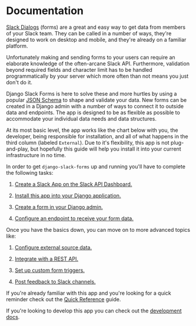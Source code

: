 # Documentation

[Slack Dialogs](https://api.slack.com/dialogs) (forms) are a great and easy way to get data from members of your Slack team. They can be called in a number of ways, they're designed to work on desktop and mobile, and they're already on a familiar platform.

Unfortunately making and sending forms to your users can require an elaborate knowledge of the often-arcane Slack API. Furthermore, validation beyond required fields and character limit has to be handled programmatically by your server which more often than not means you just don't do it.

Django Slack Forms is here to solve these and more hurtles by using a popular [JSON Schema](https://json-schema.org/understanding-json-schema/index.html) to shape and validate your data. New forms can be created in a Django admin with a number of ways to connect it to outside data and endpoints. The app is designed to be as flexible as possible to accommodate your individual data needs and data structures.

At its most basic level, the app works like the chart below with you, the developer, being responsible for installation, and all of what happens in the third column (labeled `External`). Due to it's flexibility, this app is not plug-and-play, but hopefully this guide will help you install it into your current infrastructure in no time.

In order to get `django-slack-forms` up and running you'll have to complete the following tasks:

1. [Create a Slack App on the Slack API Dashboard.](Slack-App.md)

2. [Install this app into your Django application.](Installation.md)

3. [Create a form in your Django admin.](Creating-Forms.md)

4. [Configure an endpoint to receive your form data.](Configuring-An-Endpoint.md)

Once you have the basics down, you can move on to more advanced topics like:

1. [Configure external source data.](Configuring-Source-Data.md)

2. [Integrate with a REST API.](Integrating-An-API.md)

3. [Set up custom form triggers.](Custom-Form-Triggers.md)

4. [Post feedback to Slack channels.](Slack-Feedback.md)

If you're already familiar with this app and you're looking for a quick reminder check out the [Quick Reference](Quick-Reference.md) guide.

If you're looking to develop this app you can check out the [development docs](Developing-This-App.md).
